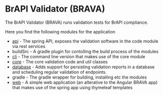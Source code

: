 # BrAPI Validator (BRAVA)

The BrAPI Validator (BRAVA) runs validation tests for BrAPI compliance.

Here you find the following modules for the application

* [api](api/README.md) - The spring API, exposes the validation software in the code module via rest services
* buildSrc - A gradle plugin for contolling the build process of the modules
* [cli](cli/README.md) - The command line version that makes use of the core module
* [core](core/README.md) - The core validation code and util classes
* [database](database/README.md) - Adds support for persisting validation reports in a database and scheduling
  regular validation of endpoints.
* gradle - The gradle wrapper for building, installing etc the modules
* [web](web/README.md) - A simple web application (an alterative to the Angular BRAVA app) that makes use of the spring app using thymeleaf templates
